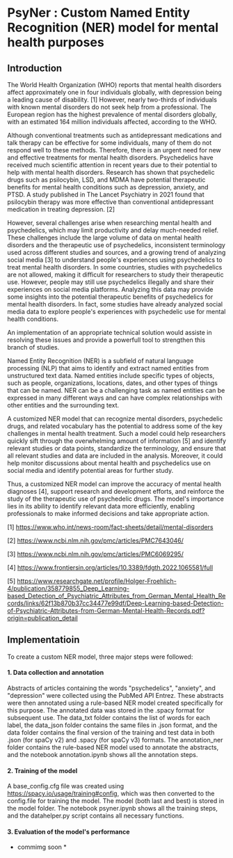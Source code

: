 # PsyNer : Custom Named Entity Recognition (NER) model for mental health purposes

## Introduction

The World Health Organization (WHO) reports that mental health disorders affect approximately one in four individuals globally, with depression being a leading cause of disability. [1] However, nearly two-thirds of individuals with known mental disorders do not seek help from a professional. The European region has the highest prevalence of mental disorders globally, with an estimated 164 million individuals affected, according to the WHO.

Although conventional treatments such as antidepressant medications and talk therapy can be effective for some individuals, many of them do not respond well to these methods. Therefore, there is an urgent need for new and effective treatments for mental health disorders. Psychedelics have received much scientific attention in recent years due to their potential to help with mental health disorders. Research has shown that psychedelic drugs such as psilocybin, LSD, and MDMA have potential therapeutic benefits for mental health conditions such as depression, anxiety, and PTSD. A study published in The Lancet Psychiatry in 2021 found that psilocybin therapy was more effective than conventional antidepressant medication in treating depression. [2]

However, several challenges arise when researching mental health and psychedelics, which may limit productivity and delay much-needed relief. These challenges include the large volume of data on mental health disorders and the therapeutic use of psychedelics, inconsistent terminology used across different studies and sources, and a growing trend of analyzing social media [3] to understand people's experiences using psychedelics to treat mental health disorders. In some countries, studies with psychedelics are not allowed, making it difficult for researchers to study their therapeutic use. However, people may still use psychedelics illegally and share their experiences on social media platforms. Analyzing this data may provide some insights into the potential therapeutic benefits of psychedelics for mental health disorders. In fact, some studies have already analyzed social media data to explore people's experiences with psychedelic use for mental health conditions.

An implementation of an appropriate technical solution would assiste in resolving these issues and provide a powerfull tool to strengthen this branch of studies. 

Named Entity Recognition (NER) is a subfield of natural language processing (NLP) that aims to identify and extract named entities from unstructured text data. Named entities include specific types of objects, such as people, organizations, locations, dates, and other types of things that can be named. NER can be a challenging task as named entities can be expressed in many different ways and can have complex relationships with other entities and the surrounding text.

A customized NER model that can recognize mental disorders, psychedelic drugs, and related vocabulary has the potential to address some of the key challenges in mental health treatment. Such a model could help researchers quickly sift through the overwhelming amount of information [5] and identify relevant studies or data points, standardize the terminology, and ensure that all relevant studies and data are included in the analysis. Moreover, it could help monitor discussions about mental health and psychedelics use on social media and identify potential areas for further study.

Thus, a customized NER model can improve the accuracy of mental health diagnoses [4], support research and development efforts, and reinforce the study of the therapeutic use of psychedelic drugs. The model's importance lies in its ability to identify relevant data more efficiently, enabling professionals to make informed decisions and take appropriate action.

[1] https://www.who.int/news-room/fact-sheets/detail/mental-disorders

[2] https://www.ncbi.nlm.nih.gov/pmc/articles/PMC7643046/

[3] https://www.ncbi.nlm.nih.gov/pmc/articles/PMC6069295/

[4] https://www.frontiersin.org/articles/10.3389/fdgth.2022.1065581/full

[5] https://www.researchgate.net/profile/Holger-Froehlich-4/publication/358779855_Deep_Learning-based_Detection_of_Psychiatric_Attributes_from_German_Mental_Health_Records/links/62f13b870b37cc34477e99df/Deep-Learning-based-Detection-of-Psychiatric-Attributes-from-German-Mental-Health-Records.pdf?origin=publication_detail

## Implementatioin

To create a custom NER model, three major steps were followed:


#### 1. Data collection and annotation

Abstracts of articles containing the words "psychedelics", "anxiety", and "depression" were collected using the PubMed API Entrez. These abstracts were then annotated using a rule-based NER model created specifically for this purpose. The annotated data was stored in the .spacy format for subsequent use. The data_txt folder contains the list of words for each label, the data_json folder contains the same files in .json format, and the data folder contains the final version of the training and test data in both .json (for spaCy v2) and .spacy (for spaCy v3) formats. The annotation_ner folder contains the rule-based NER model used to annotate the abstracts, and the notebook annotation.ipynb shows all the annotation steps.

#### 2. Training of the model

A base_config.cfg file was created using https://spacy.io/usage/training#config, which was then converted to the config.file for training the model. The model (both last and best) is stored in the model folder. The notebook psyner.ipynb shows all the training steps, and the datahelper.py script contains all necessary functions.

#### 3. Evaluation of the model's performance

* commimg soon *

